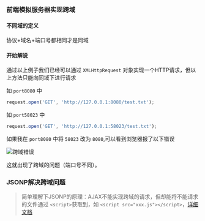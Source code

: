 ### 前端模拟服务器实现跨域

#### 不同域的定义

协议+域名+端口号都相同才是同域

#### 开始解说

通过以上例子我们已经可以通过 `XMLHttpRequest` 对象实现一个HTTP请求，但以上方法只能向同域下进行请求

如 `port8080` 中

```js
request.open('GET', 'http://127.0.0.1:8080/test.txt');
```

如 `port58023` 中

```js
request.open('GET', 'http://127.0.0.1:58023/test.txt');
```

如果我在 `port8080` 中将 `58023` 改为 `8080`,可以看到浏览器报了以下错误

![跨域错误](/images/corss-origin-error.png)

这就出现了跨域的问题（端口号不同）。

### JSONP解决跨域问题

> 简单理解下JSONP的原理：AJAX不能实现跨域的请求，但却能将不能请求的文件通过 `<script>`获取到，如 `<script src="xxx.js"></script>`，[详细文档](http://www.cnblogs.com/dowinning/archive/2012/04/19/json-jsonp-jquery.html) 





